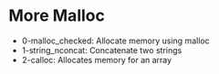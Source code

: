 # More Malloc

- 0-malloc_checked: Allocate memory using malloc
- 1-string_nconcat: Concatenate two strings
- 2-calloc: Allocates memory for an array
